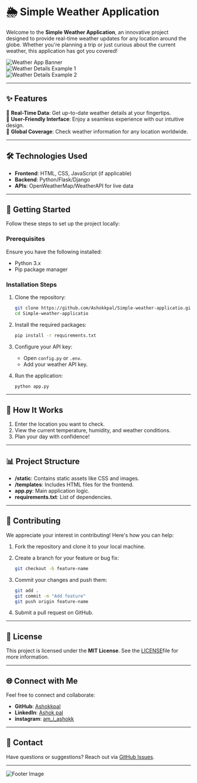 # 🌦️ Simple Weather Application

Welcome to the **Simple Weather Application**, an innovative project designed to provide real-time weather updates for any location around the globe. Whether you're planning a trip or just curious about the current weather, this application has got you covered!

![Weather App Banner](https://images.app.goo.gl/eBZisF3J4G37NTff9)  
![Weather Details Example 1](https://images.app.goo.gl/M9z65ofkucNcSoSa6)  
![Weather Details Example 2](https://images.app.goo.gl/WYR1oVTkoVNfSsVT6)

---

## ✨ Features

🌟 **Real-Time Data**: Get up-to-date weather details at your fingertips.  
🌟 **User-Friendly Interface**: Enjoy a seamless experience with our intuitive design.  
🌟 **Global Coverage**: Check weather information for any location worldwide.  

---

## 🛠️ Technologies Used

- **Frontend**: HTML, CSS, JavaScript (if applicable)
- **Backend**: Python/Flask/Django
- **APIs**: OpenWeatherMap/WeatherAPI for live data

---

## 🚀 Getting Started

Follow these steps to set up the project locally:

### Prerequisites

Ensure you have the following installed:
- Python 3.x
- Pip package manager

### Installation Steps

1. Clone the repository:

   ```bash
   git clone https://github.com/Ashokkpal/Simple-weather-applicatio.git
   cd Simple-weather-applicatio
   ```

2. Install the required packages:

   ```bash
   pip install -r requirements.txt
   ```

3. Configure your API key:
   - Open `config.py` or `.env`.
   - Add your weather API key.

4. Run the application:

   ```bash
   python app.py
   ```

---

## 🎯 How It Works

1. Enter the location you want to check.
2. View the current temperature, humidity, and weather conditions.
3. Plan your day with confidence!

---

## 📊 Project Structure

- **/static**: Contains static assets like CSS and images.  
- **/templates**: Includes HTML files for the frontend.  
- **app.py**: Main application logic.  
- **requirements.txt**: List of dependencies.  

---

## 🤝 Contributing

We appreciate your interest in contributing! Here's how you can help:

1. Fork the repository and clone it to your local machine.
2. Create a branch for your feature or bug fix:

   ```bash
   git checkout -b feature-name
   ```

3. Commit your changes and push them:

   ```bash
   git add .
   git commit -m "Add feature"
   git push origin feature-name
   ```

4. Submit a pull request on GitHub.

---

## 📜 License

This project is licensed under the **MIT License**. See the [LICENSE](https://github.com/Ashokkpal/Simple-weather-application/blob/main/License)file for more information.

---

## 🌐 Connect with Me

Feel free to connect and collaborate:

- **GitHub**: [Ashokkpal](https://github.com/Ashokkpal)
- **LinkedIn**: [Ashok pal](https://www.linkedin.com/in/ashokpal2094)
- **instagram**: [am_i_ashokk](https://www.instagram.com/am_i_ashokk/)
---

## 📧 Contact

Have questions or suggestions? Reach out via [GitHub Issues](https://github.com/Ashokkpal/Simple-weather-applicatio/issues).

---

![Footer Image](https://via.placeholder.com/800x100.png?text=🌤️+Stay+Updated+With+Weather!&bg=f4a460&fg=ffffff)
